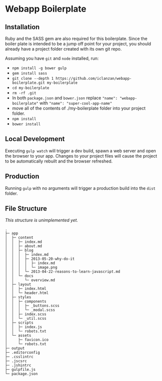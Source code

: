 # Webapp Boilerplate #

## Installation ##

Ruby and the SASS gem are also required for this boilerplate. Since the boiler plate is intended to be a jump off point for your project, you should already have a project folder created with its own git repo.

Assuming you have `git` and `node` installed, run:

+ `npm install -g bower gulp`
+ `gem install sass`
+ `git clone --depth 1 https://github.com/iclanzan/webapp-boilerplate.git my-boilerplate`
+ `cd my-boilerplate`
+ `rm -rf .git`
+ In both `package.json` and `bower.json` replace `"name": "webapp-boilerplate"` with `"name": "super-cool-app-name"`
+ move all of the contents of ./my-boilerplate folder into your project folder.
+ `npm install`
+ `bower install`

## Local Development ##

Executing `gulp watch` will trigger a dev build, spawn a web server and open the browser to your app. Changes to your project files will cause the project to be automatically rebuilt and the browser refreshed.


## Production ##

Running `gulp` with no arguments will trigger a production build into the `dist` folder.


## File Structure ##

_This structure is unimplemented yet._

```
.
├─ app 
│  ├─ content
│  │  ├─ index.md
│  │  ├─ about.md
│  │  ├─ blog
│  │  │  ├─ index.md
│  │  │  ├─ 2013-05-20-why-do-it
│  │  │  │  ├─ index.md
│  │  │  │  └─ image.png
│  │  │  └─ 2013-04-22-reasons-to-learn-javascript.md
│  │  └─ docs
│  │     └─ overview.md
│  ├─ layout
│  │  ├─ index.html
│  │  └─ header.html
│  ├─ styles
│  │  ├─ components
│  │  │  ├─ _buttons.scss
│  │  │  └─ _modal.scss 
│  │  ├─ index.scss
│  │  └─ _util.scss
│  ├─ scripts
│  │  ├─ index.js
│  │  └─ robots.txt
│  └─ assets
│     ├─ favicon.ico
│     └─ robots.txt
├─ output
├─ .editorconfig
├─ .csslintrc
├─ .jscsrc
├─ .jshintrc
├─ gulpfile.js
└─ package.json
```
